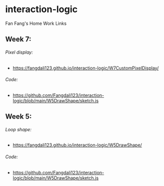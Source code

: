 # interaction-logic
Fan Fang's Home Work Links



## Week 7:
###### Pixel display:
- https://fangdali123.github.io/interaction-logic/W7CustomPixelDisplay/
###### Code: 
- https://github.com/Fangdali123/interaction-logic/blob/main/W5DrawShape/sketch.js


## Week 5:
###### Loop shape:
- https://fangdali123.github.io/interaction-logic/W5DrawShape/
###### Code: 
- https://github.com/Fangdali123/interaction-logic/blob/main/W5DrawShape/sketch.js
